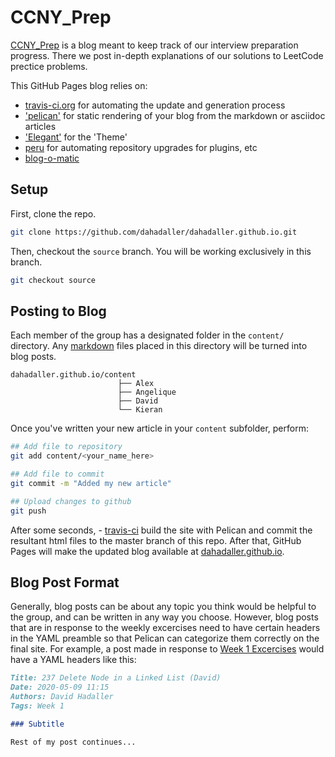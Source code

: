 # CCNY_Prep

[CCNY_Prep](https://dahadaller.github.io/) is a blog meant to keep track of our interview preparation progress. There we post in-depth explanations of our solutions to LeetCode prectice problems. 

This GitHub Pages blog relies on:
- [travis-ci.org](https://travis-ci.org) for automating the update and generation process
- ['pelican'](https://blog.getpelican.com/) for static rendering of your blog from the markdown or asciidoc articles
- ['Elegant'](https://github.com/Pelican-Elegant/elegant) for the 'Theme'
- [peru](https://github.com/buildinspace/peru) for automating repository upgrades for plugins, etc
- [blog-o-matic](https://github.com/iranzo/blog-o-matic/blob/master/README.md)


## Setup

First, clone the repo.

```bash
git clone https://github.com/dahadaller/dahadaller.github.io.git

```

Then, checkout the `source` branch. You will be working exclusively in this branch. 
```bash
git checkout source
```


## Posting to Blog

Each member of the group has a designated folder in the `content/` directory. Any [markdown](https://www.markdownguide.org/cheat-sheet/) files placed in this directory will be turned into blog posts.

```
dahadaller.github.io/content
                        ├── Alex
                        ├── Angelique
                        ├── David
                        └── Kieran
```



Once you've written your new article in your `content` subfolder, perform:

~~~sh
## Add file to repository
git add content/<your_name_here>

## Add file to commit
git commit -m "Added my new article"

## Upload changes to github
git push
~~~

After some seconds, - [travis-ci](https://travis-ci.org) build the site with Pelican and commit the resultant html files to the master branch of this repo. After that, GitHub Pages will make the updated blog available at [dahadaller.github.io](https://dahadaller.github.io/).


## Blog Post Format

Generally, blog posts can be about any topic you think would be helpful to the group, and can be written in any way you choose. However, blog posts that are in response to the weekly excercises need to have certain headers in the YAML preamble so that Pelican can categorize them correctly on the final site. For example, a post made in response to [Week 1 Excercises](https://dahadaller.github.io/blog/2020/05/09/week-1-excercises/) would have a YAML headers like this:

```markdown
Title: 237 Delete Node in a Linked List (David)
Date: 2020-05-09 11:15
Authors: David Hadaller
Tags: Week 1

### Subtitle 

Rest of my post continues...

```
